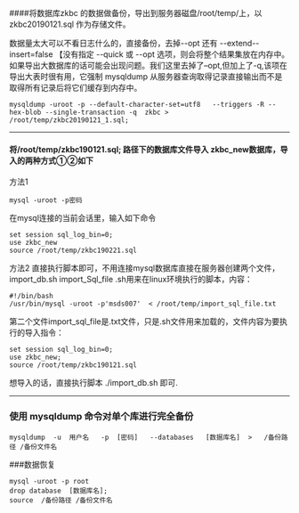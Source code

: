 

####将数据库zkbc 的数据做备份，导出到服务器磁盘/root/temp/上，以 zkbc20190121.sql 作为存储文件。

数据量太大可以不看日志什么的，直接备份，去掉--opt 还有 --extend--insert=false 【没有指定 --quick 或 --opt 选项，则会将整个结果集放在内存中。如果导出大数据库的话可能会出现问题。我们这里去掉了–opt,但加上了-q,该项在导出大表时很有用，它强制 mysqldump 从服务器查询取得记录直接输出而不是取得所有记录后将它们缓存到内存中。
```shell script
mysqldump -uroot -p --default-character-set=utf8   --triggers -R --hex-blob --single-transaction -q  zkbc > /root/temp/zkbc20190121_1.sql;
```
---

#### 将/root/temp/zkbc190121.sql; 路径下的数据库文件导入 zkbc_new数据库，导入的两种方式①②如下
方法1
```shell script
mysql -uroot -p密码
```
在mysql连接的当前会话里，输入如下命令
```mysql
set session sql_log_bin=0;
use zkbc_new
source /root/temp/zkbc190221.sql
```

方法2
直接执行脚本即可，不用连接mysql数据库直接在服务器创建两个文件，
import_db.sh
import_Sql_file
.sh用来在linux环境执行的脚本，内容：
```shell script
#!/bin/bash
/usr/bin/mysql -uroot -p'msds007'  < /root/temp/import_sql_file.txt
```
第二个文件import_sql_file是.txt文件，只是.sh文件用来加载的，文件内容为要执行的导入指令：
```
set session sql_log_bin=0;
use zkbc_new;
source /root/temp/zkbc190121.sql
```
想导入的话，直接执行脚本 ./import_db.sh 即可.

---

### 使用 mysqldump 命令对单个库进行完全备份
```shell script
mysqldump  -u  用户名   -p  [密码]   --databases   [数据库名]  >   /备份路径 /备份文件名
```

###数据恢复
```shell script
mysql -uroot -p root
drop database  [数据库名];
source  /备份路径 /备份文件名
```



